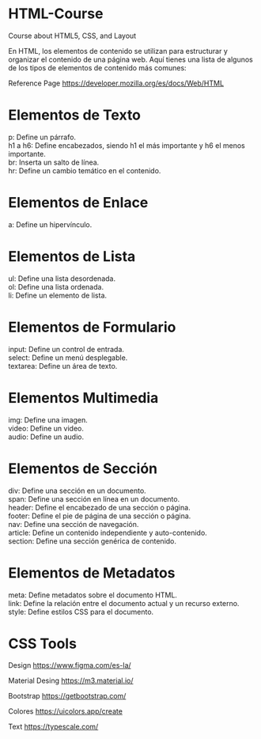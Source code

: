 # HTML-Course
Course about HTML5, CSS, and Layout

En HTML, los elementos de contenido se utilizan para estructurar y organizar el contenido de una página web. Aquí tienes una lista de algunos de los tipos de elementos de contenido más comunes:

Reference Page
https://developer.mozilla.org/es/docs/Web/HTML

# Elementos de Texto
p: Define un párrafo.<br>
h1 a h6: Define encabezados, siendo h1 el más importante y h6 el menos importante.<br>
br: Inserta un salto de línea.<br>
hr: Define un cambio temático en el contenido.<br>

# Elementos de Enlace
a: Define un hipervínculo.<br>

# Elementos de Lista
ul: Define una lista desordenada.<br>
ol: Define una lista ordenada.<br>
li: Define un elemento de lista.<br>

# Elementos de Formulario
input: Define un control de entrada.<br>
select: Define un menú desplegable.<br>
textarea: Define un área de texto.<br>

# Elementos Multimedia
img: Define una imagen.<br>
video: Define un video.<br>
audio: Define un audio.<br>

# Elementos de Sección
div: Define una sección en un documento.<br>
span: Define una sección en línea en un documento.<br>
header: Define el encabezado de una sección o página.<br>
footer: Define el pie de página de una sección o página.<br>
nav: Define una sección de navegación.<br>
article: Define un contenido independiente y auto-contenido.<br>
section: Define una sección genérica de contenido.<br>

# Elementos de Metadatos
meta: Define metadatos sobre el documento HTML.<br>
link: Define la relación entre el documento actual y un recurso externo.<br>
style: Define estilos CSS para el documento.<br>


# CSS Tools

Design
https://www.figma.com/es-la/

Material Desing
https://m3.material.io/

Bootstrap
https://getbootstrap.com/

Colores
https://uicolors.app/create

Text
https://typescale.com/